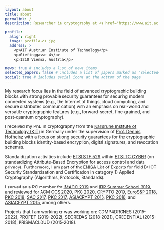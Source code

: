 ```yaml
---
layout: about
title: about
permalink: /
description: Researcher in cryptography at <a href="https://www.ait.ac.at/themen/cyber-security/cryptography/" target="_blank" rel="noopener">AIT Austrian Institute of Technology</a> in Vienna.

profile:
  align: right
  image: profile-cs.jpg
  address: >
    <p>AIT Austrian Institute of Technology</p>
    <p>Giefinggasse 4</p>
    <p>1210 Vienna, Austria</p>

news: true # includes a list of news items
selected_papers: false # includes a list of papers marked as "selected={true}"
social: true # includes social icons at the bottom of the page
---
```


My research focus lies in the field of advanced cryptographic building blocks with strong provable security guarantees for securing modern connected systems (e.g., the Internet of things, cloud computing, and secure distributed communication) with an emphasis on real-world and versatile cryptographic features (e.g., forward-secret, fine-grained, and post-quantum cryptography).

I received my PhD in cryptography from the <a href="https://kit.edu" target="_blank" rel="nooppener">Karlsruhe Institute of Technology (KIT)</a> in Germany under the supervision of <a href="https://people.inf.ethz.ch/dhofheinz" target="_blank" rel="noopener">Prof. Dennis Hofheinz</a> with a focus on strong security guarantees for the cryptographic building blocks identity-based encryption, digital signatures, and revocation schemes.

Standardization activities include <a href="https://portal.etsi.org/STF/STFs/STFHomePages/STF529" target="_blank" rel="noopener">ETSI STF 529</a> within <a href="http://www.etsi.org/technologies-clusters/technologies/cyber-security" target="_blank" rel="noopener">ETSI TC CYBER</a> (on standardizing Attribute-Based Encryption for access control and data privacy). Furthermore, I am part of the <a href="https://www.enisa.europa.eu" target="_blank" rel="noopener">ENISA</a> List of Experts for field B: ICT Security Standardisation and Certification in category 1) Applied Cryptography (Algorithms, Protocols, Standards).

I served as a PC member for <a href="https://malb.io/imacc2019/" target="_blank" rel="noopener">IMACC 2019</a> and <a href="https://www.ifip-summerschool.org" target="_blank" rel="noopener">IFIP Summer School 2019</a>, and reviewed for <a href="https://www.sigsac.org/ccs/CCS2020/" target="_blank" rel="noopener">ACM CCS 2020</a>, <a href="https://pkc.iacr.org/2020/" target="_blank" rel="noopener">PKC 2020</a>, <a href="https://crypto.iacr.org/2019/" target="_blank" rel="noopener">CRYPTO 2019</a>, <a href="http://www.ieee-security.org/TC/EuroSP2018/" target="_blank" rel="noopener">EuroS&P 2018</a>, <a href="https://pkc.iacr.org/2018/" target="_blank" rel="noopener">PKC 2018</a>, <a href="http://sacworkshop.org/SAC17/SAC2017.htm" target="_blank" rel="noopener">SAC 2017</a>, <a href="https://www.iacr.org/workshops/pkc2017/" target="_blank" rel="noopener">PKC 2017</a>, <a href="https://www.iacr.org/conferences/asiacrypt2016/www.asiacrypt2016.org/index.html" target="_blank" rel="noopener">ASIACRYPT 2016</a>, <a href="https://troll.iis.sinica.edu.tw/pkc16/" target="_blank" rel="noopener">PKC 2016</a>, and <a href="https://www.math.auckland.ac.nz/~sgal018/AC2015/index.html" target="_blank" rel="noopener">ASIACRYPT 2015</a>, among others.

Projects that I am working or was working on: COMP4DRONES (2019-2022), PROFET (2019-2022), SECREDAS (2018-2021), CREDENTIAL (2015-2018), PRISMACLOUD (2015-2018).